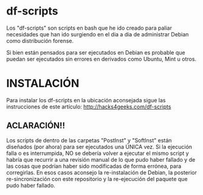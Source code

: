 # df-scripts

Los "df-scripts" son scripts en bash que he ido creado para paliar necesidades que han ido surgiendo en el dia a dia de administrar Debian como distribución forense.

Si bien están pensados para ser ejecutados en Debian es probable que puedan ser ejecutados sin errores en derivados como Ubuntu, Mint u otros.

# INSTALACIÓN

Para instalar los df-scripts en la ubicación aconsejada sigue las instrucciones de este artículo: http://hacks4geeks.com/df-scripts

## ACLARACIÓN!!
Los scripts de dentro de las carpetas "PostInst" y "SoftInst" están diseñados (por ahora) para ser ejecutados una ÚNICA vez. Si la ejecución falla o es interrumpida, NO se debería volver a ejecutar el mismo script y habría que recurrir a una revisión manual de lo que pudo haber fallado y de las cosas que podrían haber sido modificadas de forma errónea, para corregirlas. En esos casos aconsejo la re-instalación de Debian, la posterior re-sincronización con este repositorio y la re-ejecución del paquete que pudo haber fallado.
